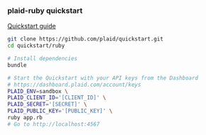 ### plaid-ruby quickstart

[Quickstart guide](https://plaid.com/docs/quickstart)

``` bash
git clone https://github.com/plaid/quickstart.git
cd quickstart/ruby

# Install dependencies
bundle

# Start the Quickstart with your API keys from the Dashboard
# https://dashboard.plaid.com/account/keys
PLAID_ENV=sandbox \
PLAID_CLIENT_ID='[CLIENT_ID]' \
PLAID_SECRET='[SECRET]' \
PLAID_PUBLIC_KEY='[PUBLIC_KEY]' \
ruby app.rb
# Go to http://localhost:4567
```
